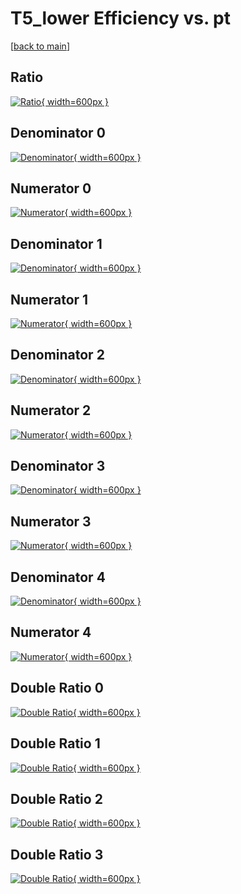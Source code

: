 # T5_lower Efficiency vs. pt

[[back to main](./)]



## Ratio

[![Ratio](../mtv/var/T5_lower_base_13_0_eff_pt.png){ width=600px }](../mtv/var/T5_lower_base_13_0_eff_pt.pdf)

## Denominator 0

[![Denominator](../mtv/den/T5_lower_base_13_0_eff_pt_den0.png){ width=600px }](../mtv/den/T5_lower_base_13_0_eff_pt_den0.pdf)

## Numerator 0

[![Numerator](../mtv/num/T5_lower_base_13_0_eff_pt_num0.png){ width=600px }](../mtv/num/T5_lower_base_13_0_eff_pt_num0.pdf)

## Denominator 1

[![Denominator](../mtv/den/T5_lower_base_13_0_eff_pt_den1.png){ width=600px }](../mtv/den/T5_lower_base_13_0_eff_pt_den1.pdf)

## Numerator 1

[![Numerator](../mtv/num/T5_lower_base_13_0_eff_pt_num1.png){ width=600px }](../mtv/num/T5_lower_base_13_0_eff_pt_num1.pdf)

## Denominator 2

[![Denominator](../mtv/den/T5_lower_base_13_0_eff_pt_den2.png){ width=600px }](../mtv/den/T5_lower_base_13_0_eff_pt_den2.pdf)

## Numerator 2

[![Numerator](../mtv/num/T5_lower_base_13_0_eff_pt_num2.png){ width=600px }](../mtv/num/T5_lower_base_13_0_eff_pt_num2.pdf)

## Denominator 3

[![Denominator](../mtv/den/T5_lower_base_13_0_eff_pt_den3.png){ width=600px }](../mtv/den/T5_lower_base_13_0_eff_pt_den3.pdf)

## Numerator 3

[![Numerator](../mtv/num/T5_lower_base_13_0_eff_pt_num3.png){ width=600px }](../mtv/num/T5_lower_base_13_0_eff_pt_num3.pdf)

## Denominator 4

[![Denominator](../mtv/den/T5_lower_base_13_0_eff_pt_den4.png){ width=600px }](../mtv/den/T5_lower_base_13_0_eff_pt_den4.pdf)

## Numerator 4

[![Numerator](../mtv/num/T5_lower_base_13_0_eff_pt_num4.png){ width=600px }](../mtv/num/T5_lower_base_13_0_eff_pt_num4.pdf)

## Double Ratio 0

[![Double Ratio](../mtv/ratio/T5_lower_base_13_0_eff_pt_ratio0.png){ width=600px }](../mtv/ratio/T5_lower_base_13_0_eff_pt_ratio0.pdf)

## Double Ratio 1

[![Double Ratio](../mtv/ratio/T5_lower_base_13_0_eff_pt_ratio1.png){ width=600px }](../mtv/ratio/T5_lower_base_13_0_eff_pt_ratio1.pdf)

## Double Ratio 2

[![Double Ratio](../mtv/ratio/T5_lower_base_13_0_eff_pt_ratio2.png){ width=600px }](../mtv/ratio/T5_lower_base_13_0_eff_pt_ratio2.pdf)

## Double Ratio 3

[![Double Ratio](../mtv/ratio/T5_lower_base_13_0_eff_pt_ratio3.png){ width=600px }](../mtv/ratio/T5_lower_base_13_0_eff_pt_ratio3.pdf)

